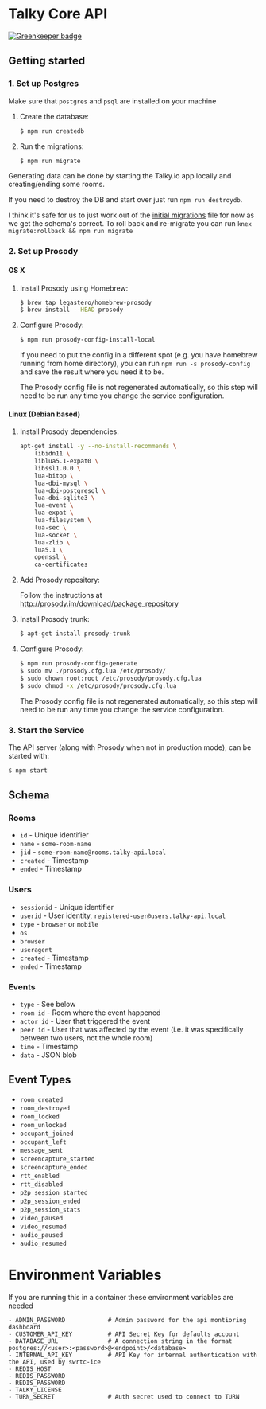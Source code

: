 # Talky Core API

[![Greenkeeper badge](https://badges.greenkeeper.io/andyet/simplewebrtc-api.svg?token=1f1234b0a1eeb79dbac9aadb9de4a8e70383f7b70650e55129830090f469d3b7&ts=1536271630878)](https://greenkeeper.io/)

## Getting started

### 1. Set up Postgres

Make sure that `postgres` and `psql` are installed on your machine

1. Create the database:

    ```sh
    $ npm run createdb
    ```

2. Run the migrations:

    ```sh
    $ npm run migrate
    ```

Generating data can be done by starting the Talky.io app locally and creating/ending some rooms.

If you need to destroy the DB and start over just run `npm run destroydb`.

I think it's safe for us to just work out of the [initial migrations]('./migrations/20170614103301_initial.js') file for now as we get the schema's correct.  To roll back and re-migrate you can run `knex migrate:rollback && npm run migrate`


### 2. Set up Prosody

#### OS X

1. Install Prosody using Homebrew:

    ```sh
    $ brew tap legastero/homebrew-prosody
    $ brew install --HEAD prosody
    ```

2. Configure Prosody:

    ```sh
    $ npm run prosody-config-install-local
    ```

    If you need to put the config in a different spot (e.g. you have homebrew running from home directory), you can run `npm run -s prosody-config` and save the result where you need it to be.

    The Prosody config file is not regenerated automatically, so this step will need to be run any time you change the service configuration.

#### Linux (Debian based)

1. Install Prosody dependencies:

    ```sh
    apt-get install -y --no-install-recommends \
        libidn11 \
        liblua5.1-expat0 \
        libssl1.0.0 \
        lua-bitop \
        lua-dbi-mysql \
        lua-dbi-postgresql \
        lua-dbi-sqlite3 \
        lua-event \
        lua-expat \
        lua-filesystem \
        lua-sec \
        lua-socket \
        lua-zlib \
        lua5.1 \
        openssl \
        ca-certificates
    ```

2. Add Prosody repository:

    Follow the instructions at http://prosody.im/download/package_repository

3. Install Prosody trunk:

    ```sh
    $ apt-get install prosody-trunk
    ```

4. Configure Prosody:

    ```sh
    $ npm run prosody-config-generate
    $ sudo mv ./prosody.cfg.lua /etc/prosody/
    $ sudo chown root:root /etc/prosody/prosody.cfg.lua
    $ sudo chmod -x /etc/prosody/prosody.cfg.lua
    ```

    The Prosody config file is not regenerated automatically, so this step will need to be run any time you change the service configuration.

### 3. Start the Service

The API server (along with Prosody when not in production mode), can be started with:

```sh
$ npm start
```

## Schema

### Rooms
- `id` - Unique identifier
- `name` - `some-room-name`
- `jid` - `some-room-name@rooms.talky-api.local`
- `created` - Timestamp
- `ended` - Timestamp

### Users
- `sessionid` - Unique identifier
- `userid` - User identity, `registered-user@users.talky-api.local`
- `type` - `browser` or `mobile`
- `os`
- `browser`
- `useragent`
- `created` - Timestamp
- `ended` - Timestamp

### Events
- `type` - See below
- `room id` - Room where the event happened
- `actor id` - User that triggered the event
- `peer id` - User that was affected by the event (i.e. it was specifically between two users, not the whole room)
- `time` - Timestamp
- `data` - JSON blob

## Event Types

- `room_created`
- `room_destroyed`
- `room_locked`
- `room_unlocked`
- `occupant_joined`
- `occupant_left`
- `message_sent`
- `screencapture_started`
- `screencapture_ended`
- `rtt_enabled`
- `rtt_disabled`
- `p2p_session_started`
- `p2p_session_ended`
- `p2p_session_stats`
- `video_paused`
- `video_resumed`
- `audio_paused`
- `audio_resumed`

# Environment Variables

If you are running this in a container these environment variables are needed
```
- ADMIN_PASSWORD            # Admin password for the api montioring dashboard
- CUSTOMER_API_KEY          # API Secret Key for defaults account
- DATABASE_URL              # A connection string in the format postgres://<user>:<password>@<endpoint>/<database>
- INTERNAL_API_KEY          # API Key for internal authentication with the API, used by swrtc-ice
- REDIS_HOST
- REDIS_PASSWORD
- REDIS_PASSWORD
- TALKY_LICENSE
- TURN_SECRET               # Auth secret used to connect to TURN
```
